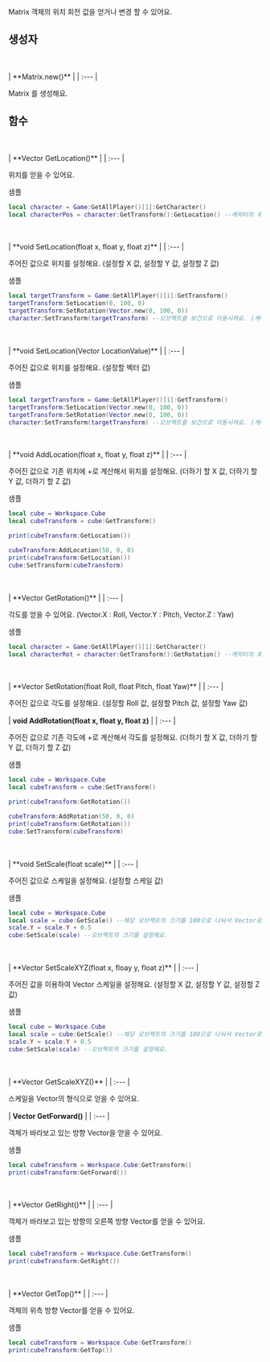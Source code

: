 
Matrix 객체의 위치 회전 값을 얻거나 변경 할 수 있어요. 
<br>
## **생성자**

<br>
<br>
| **Matrix.new()** |
| :--- |

Matrix 를 생성해요. 
<br>
## **함수**

<br>
<br>
| **Vector GetLocation()** |
| :--- |

위치를 얻을 수 있어요. 

샘플 

```lua
local character = Game:GetAllPlayer()[1]:GetCharacter()
local characterPos = character:GetTransform():GetLocation() --캐릭터의 위치값을 Vector로 반환해요.
```
<br>
<br>
| **void SetLocation(float x, float y, float z)** |
| :--- |

주어진 값으로 위치를 설정해요. (설정할 X 값, 설정할 Y 값, 설정할 Z 값) 

샘플 

```lua
local targetTransform = Game:GetAllPlayer()[1]:GetTransform()
targetTransform:SetLocation(0, 100, 0)
targetTransform:SetRotation(Vector.new(0, 100, 0))
character:SetTransform(targetTransform) --오브젝트를 보간으로 이동시켜요. (캐릭터는 보간없이 움직여요.)
```
<br>
<br>
| **void SetLocation(Vector LocationValue)** |
| :--- |

주어진 값으로 위치를 설정해요. (설정할 벡터 값) 

샘플 

```lua
local targetTransform = Game:GetAllPlayer()[1]:GetTransform()
targetTransform:SetLocation(Vector.new(0, 100, 0))
targetTransform:SetRotation(Vector.new(0, 100, 0))
character:SetTransform(targetTransform) --오브젝트를 보간으로 이동시켜요. (캐릭터는 보간없이 움직여요.)
```
<br>
<br>
| **void AddLocation(float x, float y, float z)** |
| :--- |

주어진 값으로 기존 위치에 +로 계산해서 위치를 설정해요. (더하기 할 X 값, 더하기 할 Y 값, 더하기 할 Z 값) 

샘플 

```lua
local cube = Workspace.Cube
local cubeTransform = cube:GetTransform()

print(cubeTransform:GetLocation())

cubeTransform:AddLocation(50, 0, 0)
print(cubeTransform:GetLocation())
cube:SetTransform(cubeTransform)
```
<br>
<br>
| **Vector GetRotation()** |
| :--- |

각도를 얻을 수 있어요. (Vector.X : Roll, Vector.Y : Pitch, Vector.Z : Yaw) 

샘플 

```lua
local character = Game:GetAllPlayer()[1]:GetCharacter()
local characterRot = character:GetTransform():GetRotation() --캐릭터의 회전값을 Vector로 반환해요.
```
<br>
<br>
| **Vector SetRotation(float Roll, float Pitch, float Yaw)** |
| :--- |

주어진 값으로 각도를 설정해요. (설정할 Roll 값, 설정할 Pitch 값, 설정할 Yaw 값) 
<br>
<br>
| **void AddRotation(float x, float y, float z)** |
| :--- |

주어진 값으로 기존 각도에 +로 계산해서 각도를 설정해요. (더하기 할 X 값, 더하기 할 Y 값, 더하기 할 Z 값) 

샘플 

```lua
local cube = Workspace.Cube
local cubeTransform = cube:GetTransform()

print(cubeTransform:GetRotation())

cubeTransform:AddRotation(50, 0, 0)
print(cubeTransform:GetRotation())
cube:SetTransform(cubeTransform)
```
<br>
<br>
| **void SetScale(float scale)** |
| :--- |

주어진 값으로 스케일을 설정해요. (설정할 스케일 값) 

샘플 

```lua
local cube = Workspace.Cube
local scale = cube:GetScale() --해당 오브젝트의 크기를 100으로 나눠서 Vector로 반환해요.(예를 들어 x값이 100이면 1로 반한돼요.)
scale.Y = scale.Y + 0.5
cube:SetScale(scale) --오브젝트의 크기를 설정해요.
```
<br>
<br>
| **Vector SetScaleXYZ(float x, floay y, float z)** |
| :--- |

주어진 값을 이용하여 Vector 스케일을 설정해요. (설정할 X 값, 설정할 Y 값, 설정할 Z 값) 

샘플 

```lua
local cube = Workspace.Cube
local scale = cube:GetScale() --해당 오브젝트의 크기를 100으로 나눠서 Vector로 반환해요.(예를 들어 x값이 100이면 1로 반한돼요.)
scale.Y = scale.Y + 0.5
cube:SetScale(scale) --오브젝트의 크기를 설정해요.
```
<br>
<br>
| **Vector GetScaleXYZ()** |
| :--- |

스케일을 Vector의 형식으로 얻을 수 있어요. 
<br>
<br>
| **Vector GetForward()** |
| :--- |

객체가 바라보고 있는 방향 Vector을 얻을 수 있어요. 

샘플 

```lua
local cubeTransform = Workspace.Cube:GetTransform()
print(cubeTransform:GetForward())
```
<br>
<br>
| **Vector GetRight()** |
| :--- |

객체가 바라보고 있는 방향의 오른쪽 방향 Vector를 얻을 수 있어요. 

샘플 

```lua
local cubeTransform = Workspace.Cube:GetTransform()
print(cubeTransform:GetRight())
```
<br>
<br>
| **Vector GetTop()** |
| :--- |

객체의 위측 방향 Vector를 얻을 수 있어요. 

샘플 

```lua
local cubeTransform = Workspace.Cube:GetTransform()
print(cubeTransform:GetTop())
```

